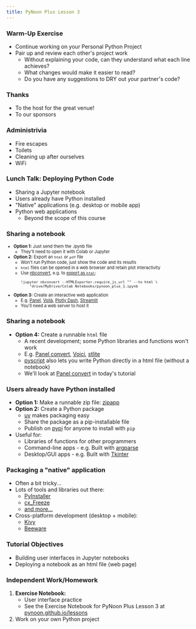 ```yaml
---
title: PyNoon Plus Lesson 3
---
```


### Warm-Up Exercise

* Continue working on your Personal Python Project
* Pair up and review each other's project work
  * Without explaining your code, can they understand what each line
    achieves?
  * What changes would make it easier to read?
  * Do you have any suggestions to DRY out your partner's code?

### Thanks

* To the host for the great venue!
* To our sponsors

### Administrivia

* Fire escapes
* Toilets
* Cleaning up after ourselves
* WiFi


### Lunch Talk: Deploying Python Code

* Sharing a Jupyter notebook
* Users already have Python installed
* "Native" applications (e.g. desktop or mobile app)
* Python web applications
  * Beyond the scope of this course

### Sharing a notebook

<div style="font-size: 0.8em;">

* **Option 1:** Just send them the .ipynb file
  * They'll need to open it with Colab or Jupyter
* **Option 2:** Export an `html` or `pdf` file
  * Won't run Python code, just show the code and its results
  * `html` files can be opened in a web browser and retain plot interactivity
  * Use [nbconvert](https://saturncloud.io/blog/convert-google-colab-notebook-to-pdf-html/), e.g. to [export as `html`](example_notebook.html):
    ```
    !jupyter nbconvert --HTMLExporter.require_js_url "" --to html \
        "drive/MyDrive/Colab Notebooks/pynoon_plus_1.ipynb
    ```
* **Option 3:** Create an interactive web application
  * E.g. [Panel](https://panel.holoviz.org/), [Voilà](https://voila.readthedocs.io/), [Plotly Dash](https://dash.plotly.com/), [Streamlit](https://streamlit.io/)
  * You'll need a web server to host it

</div>

### Sharing a notebook

* **Option 4:** Create a runnable `html` file
  * A recent development; some Python libraries and functions won't work
  * E.g. [Panel convert](https://panel.holoviz.org/how_to/wasm/convert.html), [Voici](https://github.com/voila-dashboards/voici), [stlite](https://github.com/whitphx/stlite)
  * [pyscript](https://pyscript.net/) also lets you write Python directly in a html file (without a notebook)
  * We'll look at [Panel convert](https://panel.holoviz.org/how_to/wasm/convert.html) in today's tutorial

### Users already have Python installed

* **Option 1:** Make a runnable zip file: [zipapp](https://docs.python.org/3/library/zipapp.html)
* **Option 2:** Create a Python package
  * [uv](https://github.com/astral-sh/uv) makes packaging easy
  * Share the package as a pip-installable file
  * Publish on [pypi](https://pypi.org/) for anyone to install with `pip`
* Useful for:
  * Libraries of functions for other programmers
  * Command-line apps - e.g. Built with [argparse](https://docs.python.org/3/library/argparse.html)
  * Desktop/GUI apps - e.g. Built with [Tkinter](https://docs.python.org/3/library/tkinter.html)

### Packaging a "native" application

* Often a bit tricky...
* Lots of tools and libraries out there:
  * [PyInstaller](https://pyinstaller.org/en/stable/)
  * [cx_Freeze](https://marcelotduarte.github.io/cx_Freeze/)
  * [and more...](https://packaging.python.org/en/latest/overview/#bringing-your-own-python-executable)
* Cross-platform development (desktop + mobile):
  * [Kivy](https://kivy.org/doc/stable/)
  * [Beeware](https://beeware.org/)


### Tutorial Objectives

* Building user interfaces in Jupyter notebooks
* Deploying a notebook as an html file (web page)

### Independent Work/Homework

1. **Exercise Notebook:**
   * User interface practice
   * See the Exercise Notebook for PyNoon Plus Lesson 3 at
     [pynoon.github.io/lessons](https://pynoon.github.io/lessons)
2. Work on your own Python project
